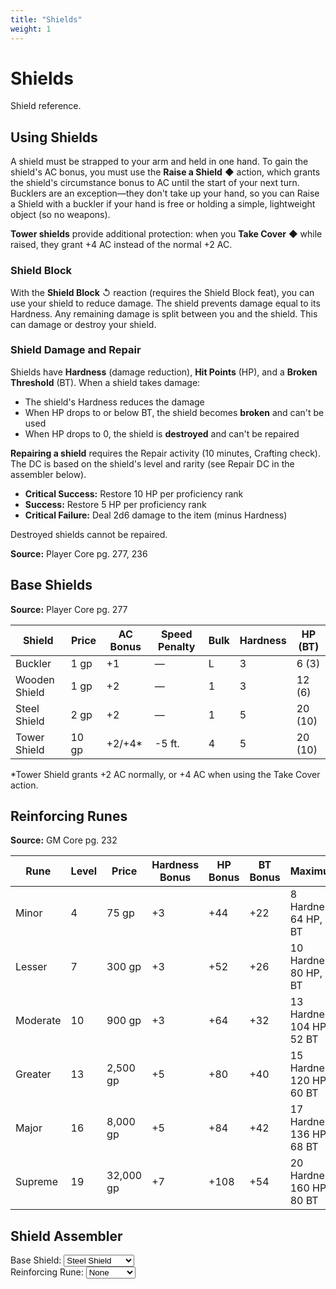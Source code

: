 ```yaml
---
title: "Shields"
weight: 1
---
```


# Shields

Shield reference.

## Using Shields

A shield must be strapped to your arm and held in one hand. To gain the shield's AC bonus, you must use the **Raise a Shield** ◆ action, which grants the shield's circumstance bonus to AC until the start of your next turn. Bucklers are an exception—they don't take up your hand, so you can Raise a Shield with a buckler if your hand is free or holding a simple, lightweight object (so no weapons).

**Tower shields** provide additional protection: when you **Take Cover** ◆ while raised, they grant +4 AC instead of the normal +2 AC.

### Shield Block

With the **Shield Block** ↺ reaction (requires the Shield Block feat), you can use your shield to reduce damage. The shield prevents damage equal to its Hardness. Any remaining damage is split between you and the shield. This can damage or destroy your shield.

### Shield Damage and Repair

Shields have **Hardness** (damage reduction), **Hit Points** (HP), and a **Broken Threshold** (BT). When a shield takes damage:
- The shield's Hardness reduces the damage
- When HP drops to or below BT, the shield becomes **broken** and can't be used
- When HP drops to 0, the shield is **destroyed** and can't be repaired

**Repairing a shield** requires the Repair activity (10 minutes, Crafting check). The DC is based on the shield's level and rarity (see Repair DC in the assembler below).
- **Critical Success:** Restore 10 HP per proficiency rank
- **Success:** Restore 5 HP per proficiency rank
- **Critical Failure:** Deal 2d6 damage to the item (minus Hardness)

Destroyed shields cannot be repaired.

**Source:** Player Core pg. 277, 236

## Base Shields

**Source:** Player Core pg. 277

| Shield | Price | AC Bonus | Speed Penalty | Bulk | Hardness | HP (BT) |
|--------|-------|----------|---------------|------|----------|---------|
| Buckler | 1 gp | +1 | — | L | 3 | 6 (3) |
| Wooden Shield | 1 gp | +2 | — | 1 | 3 | 12 (6) |
| Steel Shield | 2 gp | +2 | — | 1 | 5 | 20 (10) |
| Tower Shield | 10 gp | +2/+4* | -5 ft. | 4 | 5 | 20 (10) |

*Tower Shield grants +2 AC normally, or +4 AC when using the Take Cover action.

## Reinforcing Runes

**Source:** GM Core pg. 232

| Rune | Level | Price | Hardness Bonus | HP Bonus | BT Bonus | Maximum |
|------|-------|-------|----------------|----------|----------|---------|
| Minor | 4 | 75 gp | +3 | +44 | +22 | 8 Hardness, 64 HP, 32 BT |
| Lesser | 7 | 300 gp | +3 | +52 | +26 | 10 Hardness, 80 HP, 40 BT |
| Moderate | 10 | 900 gp | +3 | +64 | +32 | 13 Hardness, 104 HP, 52 BT |
| Greater | 13 | 2,500 gp | +5 | +80 | +40 | 15 Hardness, 120 HP, 60 BT |
| Major | 16 | 8,000 gp | +5 | +84 | +42 | 17 Hardness, 136 HP, 68 BT |
| Supreme | 19 | 32,000 gp | +7 | +108 | +54 | 20 Hardness, 160 HP, 80 BT |

## Shield Assembler

<div class="shield-calculator">
  <div>
    <label for="shield-select-en">Base Shield:</label>
    <select id="shield-select-en" onchange="calculateShield('en')">
      <option value="buckler">Buckler</option>
      <option value="wooden">Wooden Shield</option>
      <option value="steel" selected>Steel Shield</option>
      <option value="tower">Tower Shield</option>
    </select>
  </div>

  <div>
    <label for="rune-select-en">Reinforcing Rune:</label>
    <select id="rune-select-en" onchange="calculateShield('en')">
      <option value="none" selected>None</option>
      <option value="minor">Minor</option>
      <option value="lesser">Lesser</option>
      <option value="moderate">Moderate</option>
      <option value="greater">Greater</option>
      <option value="major">Major</option>
      <option value="supreme">Supreme</option>
    </select>
  </div>

  <div id="shield-result-en"></div>
</div>

<script>
document.addEventListener('DOMContentLoaded', function() {
  calculateShield('en');
});
</script>

